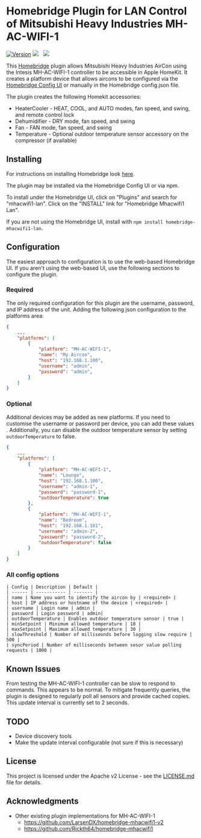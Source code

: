# Homebridge Plugin for LAN Control of Mitsubishi Heavy Industries MH-AC-WIFI-1

[![Version](https://img.shields.io/npm/v/homebridge-mhacwifi1-lan)](https://www.npmjs.com/package/homebridge-mhacwifi1-lan)
<img src="https://img.shields.io/badge/node-%3E%3D10.17-brightgreen"> &nbsp;
<img src="https://img.shields.io/badge/homebridge-%3E%3D1.3.0-brightgreen"> &nbsp;

This [Homebridge](https://github.com/nfarina/homebridge) plugin allows Mitsubishi Heavy Industries AirCon using the Intesis MH-AC-WIFI-1 controller to be accessible in Apple HomeKit.  It creates a platform device that allows aircons to be configured via the [Homebridge Config UI](https://github.com/oznu/homebridge-config-ui-x) or manually in the Homebridge config.json file.

The plugin creates the following Homekit accessories:
* HeaterCooler - HEAT, COOL, and AUTO modes, fan speed, and swing, and remote control lock
* Dehumidifier - DRY mode, fan speed, and swing
* Fan - FAN mode, fan speed, and swing
* Temperature - Optional outdoor temperature sensor accessory on the compressor (if available)

## Installing

For instructions on installing Homebridge look [here](https://github.com/homebridge/homebridge/wiki).

The plugin may be installed via the Homebridge Config UI or via npm.

To install under the Homebridge UI, click on "Plugins" and search for "mhacwifi1-lan".  Click on the "INSTALL" link for "Homebridge Mhacwifi1 Lan".

If you are not using the Homebridge UI, install with `npm install homebridge-mhacwifi1-lan`.


## Configuration

The easiest approach to configuration is to use the web-based Homebridge UI.  If you aren't using the web-based UI, use the following sections to configure the plugin.

### Required

The only required configuration for this plugin are the username, password, and IP address of the unit.  Adding the following json configuration to the platforms area:

```json
{
    ...
    "platforms": [
        {
            "platform": "MH-AC-WIFI-1",
            "name": "My Aircon",
            "host": "192.168.1.100",
            "username": "admin",
            "password": "admin",
        }
    ]
}
```

### Optional

Additional devices may be added as new platforms.  If you need to customise the username or password per device, you can add these values .  Additionally, you can disable the outdoor temperature sensor by setting `outdoorTemperature` to false.

```json
{
    ...
    "platforms": [
        {
            "platform": "MH-AC-WIFI-1",
            "name": "Lounge",
            "host": "192.168.1.100",
            "username": "admin-1",
            "password": "password-1",
            "outdoorTemperature": true
        },
        {
            "platform": "MH-AC-WIFI-1",
            "name": "Bedroom",
            "host": "192.168.1.101",
            "username": "admin-2",
            "password": "password-2",
            "outdoorTemperature": false
        }
    ]
}
```

### All config options

    | Config | Description | Default |
    | ------ | ----------- | ------- |
    | name | Name you want to identify the aircon by | <required> |
    | host | IP address or hostname of the device | <required> |
    | username | Login name | admin |
    | password | Login password | admin|
    | outdoorTemperature | Enables outdoor temperature sensor | true |
    | minSetpoint | Minimum allowed temperature | 18 |
    | maxSetpoint | Maximum allowed temperature | 30 |
    | slowThreshold | Number of milliseonds before logging slow require | 500 |
    | syncPeriod | Number of milliseconds between sesor value polling requests | 1000 |

## Known Issues

From testing the MH-AC-WIFI-1 controller can be slow to respond to commands.  This appears to be normal.  To mitigate frequently queries, the plugin is designed to regularly poll all sensors and provide cached copies.  This update interval is currently set to 2 seconds.

## TODO
* Device discovery tools
* Make the update interval configurable (not sure if this is necessary)


## License

This project is licensed under the Apache v2 License - see the [LICENSE.md](LICENSE.md) file for details.

## Acknowledgments

* Other existing plugin implementations for MH-AC-WIFI-1
    * https://github.com/LarsenDX/homebridge-mhacwifi1-v2
    * https://github.com/Rickth64/homebridge-mhacwifi1
